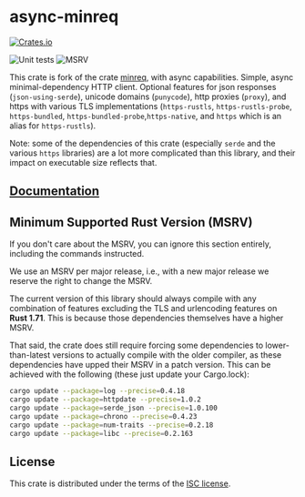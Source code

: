 # async-minreq
[![Crates.io](https://img.shields.io/crates/d/async-minreq.svg)](https://crates.io/crates/async-minreq)
<!-- [![Documentation](https://docs.rs/minreq/badge.svg)](https://docs.rs/minreq) -->
![Unit tests](https://github.com/BEULAHEVANJALIN/async-minreq/actions)
![MSRV](https://github.com/BEULAHEVANJALIN/async-minreq/actions)

This crate is fork of the crate [minreq](https://github.com/neonmoe/minreq), with async capabilities.
Simple, async minimal-dependency HTTP client. Optional features for json
responses (`json-using-serde`), unicode domains (`punycode`), http
proxies (`proxy`), and https with various TLS implementations
(`https-rustls`, `https-rustls-probe`, `https-bundled`,
`https-bundled-probe`,`https-native`, and `https` which is an alias
for `https-rustls`).

Note: some of the dependencies of this crate (especially `serde` and
the various `https` libraries) are a lot more complicated than this
library, and their impact on executable size reflects that.

## [Documentation](https://docs.rs/async-minreq)

## Minimum Supported Rust Version (MSRV)

If you don't care about the MSRV, you can ignore this section
entirely, including the commands instructed.

We use an MSRV per major release, i.e., with a new major release we
reserve the right to change the MSRV.

The current version of this library should always compile with any
combination of features excluding the TLS and urlencoding features on **Rust
1.71**. This is because those dependencies themselves have a higher MSRV.

That said, the crate does still require forcing some dependencies to
lower-than-latest versions to actually compile with the older
compiler, as these dependencies have upped their MSRV in a patch
version. This can be achieved with the following (these just update
your Cargo.lock):

```sh
cargo update --package=log --precise=0.4.18
cargo update --package=httpdate --precise=1.0.2
cargo update --package=serde_json --precise=1.0.100
cargo update --package=chrono --precise=0.4.23
cargo update --package=num-traits --precise=0.2.18
cargo update --package=libc --precise=0.2.163
```

## License
This crate is distributed under the terms of the [ISC license](COPYING.md).
